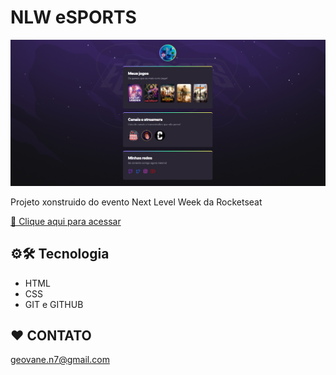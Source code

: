 # NLW eSPORTS
![preview](./.github/preview.png)

Projeto xonstruido do evento Next Level Week da Rocketseat

[🔗 Clique aqui para acessar](https://geovane8.github.io/NLW22-eSPORTS)

## ⚙️🛠️ Tecnologia
- HTML
- CSS
- GIT e GITHUB

 ## ❤️ CONTATO
 geovane.n7@gmail.com
